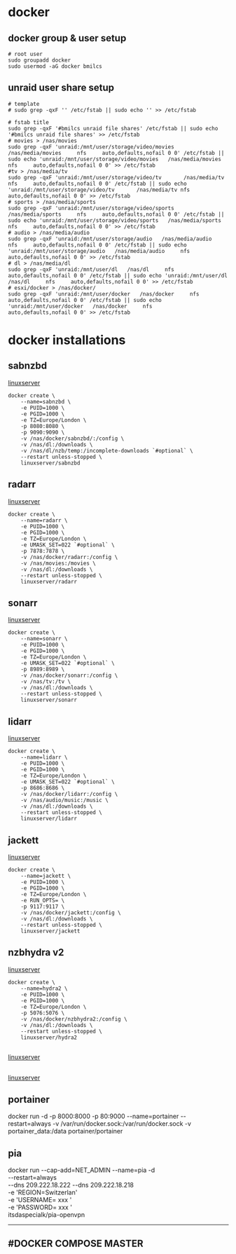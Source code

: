 # docker

## docker group & user setup

	# root user
	sudo groupadd docker
	sudo usermod -aG docker bmilcs

## unraid user share setup
	# template
	# sudo grep -qxF '' /etc/fstab || sudo echo '' >> /etc/fstab

	# fstab title
	sudo grep -qxF '#bmilcs unraid file shares' /etc/fstab || sudo echo '#bmilcs unraid file shares' >> /etc/fstab
	# movies > /nas/movies
	sudo grep -qxF 'unraid:/mnt/user/storage/video/movies   /nas/media/movies     nfs     auto,defaults,nofail 0 0' /etc/fstab || sudo echo 'unraid:/mnt/user/storage/video/movies   /nas/media/movies     nfs     auto,defaults,nofail 0 0' >> /etc/fstab
	#tv > /nas/media/tv
	sudo grep -qxF 'unraid:/mnt/user/storage/video/tv       /nas/media/tv nfs     auto,defaults,nofail 0 0' /etc/fstab || sudo echo 'unraid:/mnt/user/storage/video/tv       /nas/media/tv nfs     auto,defaults,nofail 0 0' >> /etc/fstab
	# sports > /nas/media/sports
	sudo grep -qxF 'unraid:/mnt/user/storage/video/sports   /nas/media/sports     nfs     auto,defaults,nofail 0 0' /etc/fstab || sudo echo 'unraid:/mnt/user/storage/video/sports   /nas/media/sports     nfs     auto,defaults,nofail 0 0' >> /etc/fstab
	# audio > /nas/media/audio
	sudo grep -qxF 'unraid:/mnt/user/storage/audio   /nas/media/audio     nfs     auto,defaults,nofail 0 0' /etc/fstab || sudo echo 'unraid:/mnt/user/storage/audio   /nas/media/audio     nfs     auto,defaults,nofail 0 0' >> /etc/fstab
	# dl > /nas/media/dl
	sudo grep -qxF 'unraid:/mnt/user/dl   /nas/dl     nfs     auto,defaults,nofail 0 0' /etc/fstab || sudo echo 'unraid:/mnt/user/dl   /nas/dl     nfs     auto,defaults,nofail 0 0' >> /etc/fstab
	# esxi/docker > /nas/docker/
	sudo grep -qxF 'unraid:/mnt/user/docker   /nas/docker     nfs     auto,defaults,nofail 0 0' /etc/fstab || sudo echo 'unraid:/mnt/user/docker   /nas/docker     nfs     auto,defaults,nofail 0 0' >> /etc/fstab




# docker installations

## sabnzbd
[linuxserver](https://hub.docker.com/r/linuxserver/sabnzbd/)

	docker create \
		--name=sabnzbd \
		-e PUID=1000 \
		-e PGID=1000 \
		-e TZ=Europe/London \
		-p 8080:8080 \
		-p 9090:9090 \
		-v /nas/docker/sabnzbd/:/config \
		-v /nas/dl:/downloads \
		-v /nas/dl/nzb/temp:/incomplete-downloads `#optional` \
		--restart unless-stopped \
		linuxserver/sabnzbd

## radarr
[linuxserver](https://hub.docker.com/r/linuxserver/radarr/)

	docker create \
		--name=radarr \
		-e PUID=1000 \
		-e PGID=1000 \
		-e TZ=Europe/London \
		-e UMASK_SET=022 `#optional` \
		-p 7878:7878 \
		-v /nas/docker/radarr:/config \
		-v /nas/movies:/movies \
		-v /nas/dl:/downloads \
		--restart unless-stopped \
		linuxserver/radarr

## sonarr
[linuxserver](https://hub.docker.com/r/linuxserver/sonarr/)

	docker create \
		--name=sonarr \
		-e PUID=1000 \
		-e PGID=1000 \
		-e TZ=Europe/London \
		-e UMASK_SET=022 `#optional` \
		-p 8989:8989 \
		-v /nas/docker/sonarr:/config \
		-v /nas/tv:/tv \
		-v /nas/dl:/downloads \
		--restart unless-stopped \
		linuxserver/sonarr



## lidarr
[linuxserver](https://hub.docker.com/r/linuxserver/lidarr)

	docker create \
		--name=lidarr \
		-e PUID=1000 \
		-e PGID=1000 \
		-e TZ=Europe/London \
		-e UMASK_SET=022 `#optional` \
		-p 8686:8686 \
		-v /nas/docker/lidarr:/config \
		-v /nas/audio/music:/music \
		-v /nas/dl:/downloads \
		--restart unless-stopped \
		linuxserver/lidarr

## jackett
[linuxserver](https://hub.docker.com/r/linuxserver/jackett)

	docker create \
		--name=jackett \
		-e PUID=1000 \
		-e PGID=1000 \
		-e TZ=Europe/London \
		-e RUN_OPTS= \
		-p 9117:9117 \
		-v /nas/docker/jackett:/config \
		-v /nas/dl:/downloads \
		--restart unless-stopped \
		linuxserver/jackett

## nzbhydra v2
[linuxserver](https://hub.docker.com/r/linuxserver/hydra2)

	docker create \
		--name=hydra2 \
		-e PUID=1000 \
		-e PGID=1000 \
		-e TZ=Europe/London \
		-p 5076:5076 \
		-v /nas/docker/nzbhydra2:/config \
		-v /nas/dl:/downloads \
		--restart unless-stopped \
		linuxserver/hydra2

## 
[linuxserver]()
## 
[linuxserver]()




## portainer  
  docker run -d -p 8000:8000 -p 80:9000 --name=portainer --restart=always -v /var/run/docker.sock:/var/run/docker.sock -v portainer_data:/data portainer/portainer

## pia

docker run --cap-add=NET_ADMIN --name=pia -d \
  --restart=always \
  --dns 209.222.18.222 --dns 209.222.18.218 \
  -e 'REGION=Switzerlan' \
  -e 'USERNAME= xxx ' \
  -e 'PASSWORD= xxx ' \
  itsdaspecialk/pia-openvpn
  
---
#DOCKER COMPOSE MASTER
---
